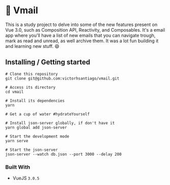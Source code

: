# :email: Vmail

<p>
  This is a study project to delve into some of the new features present on Vue 3.0, such as Composition API, Reactivity, and Composables. It's a email app where you'll have a list of new emails that you can navigate trough, mark as read and unread, as well archive them. It was a lot fun building it and learning new stuff. 😄
</p>

## Installing / Getting started

```shell
# Clone this repository
git clone git@github.com:victorhsantiago/vmail.git

# Access its directory
cd vmail

# Install its dependencies
yarn

# Get a cup of water #hydrateYourself

# Install json-server globally, if don't have it
yarn global add json-server

# Start the development mode
yarn serve

# Start the json-server
json-server --watch db.json --port 3000 --delay 200
```

### Built With
<ul>
  <li>VueJS <code>3.0.5</code></li>
</ul>
